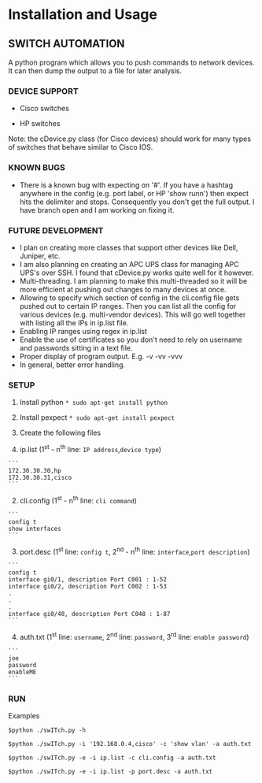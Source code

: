 # Installation and Usage 

## SWITCH AUTOMATION

A python program which allows you to push commands to network devices.  It
can then dump the output to a file for later analysis.


### DEVICE SUPPORT

* Cisco switches

* HP switches


Note: the cDevice.py class (for Cisco devices) should work for many types of switches that
behave similar to Cisco IOS.


### KNOWN BUGS

* There is a known bug with expecting on '#'.  If you have a hashtag anywhere 
in the config (e.g. port label, or HP 'show runn') then expect hits the 
delimiter and stops.  Consequently you don't get the full output.  I have branch open and I am working on fixing it.


### FUTURE DEVELOPMENT

* I plan on creating more classes that support other devices like Dell, Juniper, etc.
* I am also planning on creating an APC UPS class for managing APC UPS's over SSH. I found that cDevice.py works quite well for it however.
* Multi-threading.  I am planning to make this multi-threaded so it will be more efficient at pushing out changes to many devices at once.
* Allowing to specify which section of config in the cli.config file gets pushed out to certain IP ranges.  Then you can list all the config for various devices (e.g. multi-vendor devices). This will go well together with listing all the IPs in ip.list file.
* Enabling IP ranges using regex in ip.list
* Enable the use of certificates so you don't need to rely on username and passwords sitting in a text file.
* Proper display of program output.  E.g. -v -vv -vvv
* In general, better error handling.

### SETUP

1. Install python 
  `* sudo apt-get install python`


2. Install pexpect
  `* sudo apt-get install pexpect`


3. Create the following files

  1. ip.list (1<sup>st</sup> - n<sup>th</sup> line: `IP address`,`device type`)


    ```
    172.30.30.30,hp
    172.30.30.31,cisco
    ```


  2. cli.config (1<sup>st</sup> - n<sup>th</sup> line: `cli command`)


    ```
    config t
    show interfaces
    ```


  3. port.desc (1<sup>st</sup> line: `config t`, 2<sup>nd</sup> - n<sup>th</sup> line: `interface`,`port description`)


    ```
    config t
    interface gi0/1, description Port C001 : 1-52
    interface gi0/2, description Port C002 : 1-53
    .
    .
    .
    interface gi0/48, description Port C048 : 1-87
    ```


  4. auth.txt (1<sup>st</sup> line: `username`, 2<sup>nd</sup> line: `password`, 3<sup>rd</sup> line: `enable password`)


    ```
    joe
    password
    enableME
    ```


### RUN

Examples


`$python ./swITch.py -h`


`$python ./swITch.py -i '192.168.0.4,cisco' -c 'show vlan' -a auth.txt`


`$python ./swITch.py -e -i ip.list -c cli.config -a auth.txt`


`$python ./swITch.py -e -i ip.list -p port.desc -a auth.txt`

